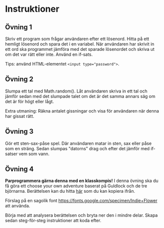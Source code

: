 # Instruktioner

## Övning 1
Skriv ett program som frågar användaren efter ett lösenord. Hitta på ett hemligt lösenord och spara det i en variabel. När användaren har skrivit in ett ord ska programmet jämföra med det sparade lösenordet och skriva ut om det var rätt eller inte. Använd en if-sats.

Tips: använd HTML-elementet `<input type="password">`.

## Övning 2
Slumpa ett tal med Math.random().
Låt användaren skriva in ett tal och jämför sedan med det slumpade talet om det är det samma annars säg om det är för högt eller lågt.

Extra utmaning: Räkna antalet gissningar och visa för användaren när denna har gissat rätt.

## Övning 3
Gör ett sten-sax-påse spel. Där användaren matar in sten, sax eller påse som en sträng. Sedan slumpas "datorns" drag och efter det jämför med if-satser vem som vann.

## Övning 4
**Parprogrammera gärna denna med en klasskompis!**
I denna övning ska du få göra ett choose your own adventure baserat på Guldlock och de tre björnarna. Berättelsen kan du hitta [här](http://www.dltk-teach.com/rhymes/goldilocks_story.htm) som du kan kopiera ifrån.

Förslag på en sagolik font https://fonts.google.com/specimen/Indie+Flower att använda.

Börja med att analysera berättelsen och bryta ner den i mindre delar.
Skapa sedan steg-för-steg instruktioner att koda efter.